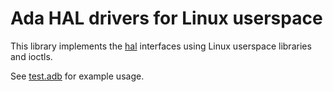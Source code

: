 # Ada HAL drivers for Linux userspace

This library implements the [hal](https://github.com/AdaCore/Ada_Drivers_Library/tree/master/hal/src) interfaces using Linux userspace libraries and ioctls.

See [test.adb](test/src/test.adb) for example usage.
